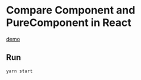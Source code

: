# Compare Component and PureComponent in React

[demo](https://minhnt95.github.io/component-vs-purecomponent/)

## Run
```
yarn start
```
